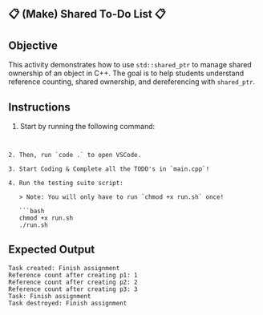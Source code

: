 ## 📋 (Make) Shared To-Do List 📋

## Objective
This activity demonstrates how to use `std::shared_ptr` to manage shared ownership of an object in C++. The goal is to help students understand reference counting, shared ownership, and dereferencing with `shared_ptr`.

## Instructions
1. Start by running the following command:
> ```mkdir shared_pointers && cd shared_pointers && curl --remote-name-all https://github.com/Ashleyc417/si/tree/main/cpsc121/shared_pointers/{main.cpp,run.sh,README.md}
```

2. Then, run `code .` to open VSCode.

3. Start Coding & Complete all the TODO's in `main.cpp`!

4. Run the testing suite script:

   > Note: You will only have to run `chmod +x run.sh` once!

   ```bash
   chmod +x run.sh
   ./run.sh
   ```

## Expected Output
```
Task created: Finish assignment
Reference count after creating p1: 1
Reference count after creating p2: 2
Reference count after creating p3: 3
Task: Finish assignment
Task destroyed: Finish assignment
```
